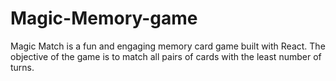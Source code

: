 # Magic-Memory-game
Magic Match is a fun and engaging memory card game built with React. The objective of the game is to match all pairs of cards with the least number of turns.
